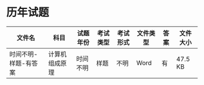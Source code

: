 # 历年试题

文件名|科目|试题年份|考试类型|考试形式|文件类型|答案|文件大小
---|---|---|---|---|---|---|---
时间不明-样题-有答案|计算机组成原理|时间不明|样题|不明|Word|有|47.5 KB
